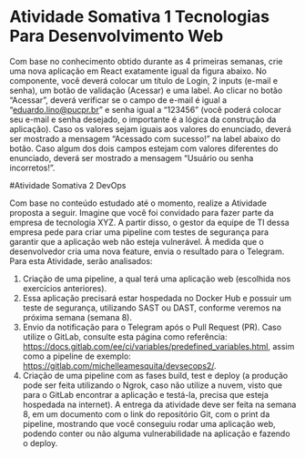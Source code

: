 # Atividade Somativa 1 Tecnologias Para Desenvolvimento Web

Com base no conhecimento obtido durante as 4 primeiras semanas, crie uma nova aplicação em React exatamente igual da figura abaixo. No componente, você deverá colocar um título de Login, 2 inputs (e-mail e senha), um botão de validação (Acessar) e uma label. Ao clicar no botão “Acessar”, deverá verificar se o campo de e-mail é igual a “eduardo.lino@pucpr.br” e senha igual a “123456” (você poderá colocar seu e-mail e senha desejado, o importante é a lógica da construção da aplicação). Caso os valores sejam iguais aos valores do enunciado, deverá ser mostrado a mensagem “Acessado com sucesso!” na label abaixo do botão. Caso algum dos dois campos estejam com valores diferentes do enunciado, deverá ser mostrado a mensagem “Usuário ou senha incorretos!”.

#Atividade Somativa 2 DevOps


Com base no conteúdo estudado até o momento, realize a Atividade proposta a seguir.
Imagine que você foi convidado para fazer parte da empresa de tecnologia XYZ.
A partir disso, o gestor da equipe de TI dessa empresa pede para criar uma pipeline com testes de segurança para garantir que a aplicação web não esteja vulnerável. À medida que o desenvolvedor cria uma nova feature, envia o resultado para o Telegram.
Para esta Atividade, serão analisados:
1. Criação de uma pipeline, a qual terá uma aplicação web (escolhida nos exercícios anteriores).
2. Essa aplicação precisará estar hospedada no Docker Hub e possuir um teste de segurança, utilizando SAST ou DAST, conforme veremos na próxima semana (semana 8).
3. Envio da notificação para o Telegram após o Pull Request (PR). Caso utilize o GitLab, consulte esta página como referência: https://docs.gitlab.com/ee/ci/variables/predefined_variables.html, assim como a pipeline de exemplo: https://gitlab.com/michelleamesquita/devsecops2/.
4. Criação de uma pipeline com as fases build, test e deploy (a produção pode ser feita utilizando o Ngrok, caso não utilize a nuvem, visto que para o GitLab encontrar a aplicação e testá-la, precisa que esteja hospedada na internet).
A entrega da atividade deve ser feita na semana 8, em um documento com o link do repositório Git, com o print da pipeline, mostrando que você conseguiu rodar uma aplicação web, podendo conter ou não alguma vulnerabilidade na aplicação e fazendo o deploy.
